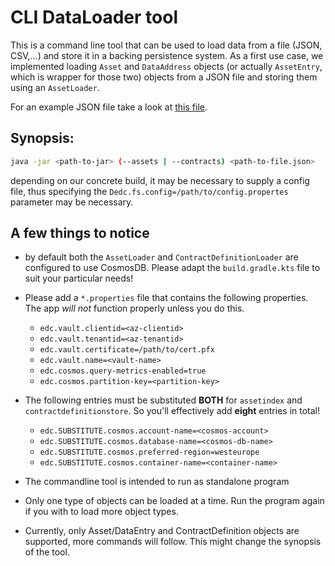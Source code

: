 # CLI DataLoader tool

This is a command line tool that can be used to load data from a file (JSON, CSV,...)
and store it in a backing persistence system. As a first use case, we implemented loading
`Asset` and `DataAddress` objects (or actually `AssetEntry`, which is wrapper for those two) objects from a JSON file
and storing them using an `AssetLoader`.

For an example JSON file take a look at [this file](src/test/resources/assets.json).

## Synopsis:

```bash
java -jar <path-to-jar> (--assets | --contracts) <path-to-file.json> 
```

depending on our concrete build, it may be necessary to supply a config file, thus specifying
the `Dedc.fs.config=/path/to/config.propertes` parameter may be necessary.

## A few things to notice

- by default both the `AssetLoader` and `ContractDefinitionLoader` are configured to use CosmosDB. Please adapt
  the `build.gradle.kts` file to suit your particular needs!
- Please add a `*.properties` file that contains the following properties. The app _will not_ function properly unless
  you do this.
    - `edc.vault.clientid=<az-clientid>`
    - `edc.vault.tenantid=<az-tenantid>`
    - `edc.vault.certificate=/path/to/cert.pfx`
    - `edc.vault.name=<vault-name>`
    - `edc.cosmos.query-metrics-enabled=true`
    - `edc.cosmos.partition-key=<partition-key>`

- The following entries must be substituted **BOTH** for `assetindex` and `contractdefinitionstore`. So you'll
  effectively add **eight** entries in total!
    - `edc.SUBSTITUTE.cosmos.account-name=<cosmos-account>`
    - `edc.SUBSTITUTE.cosmos.database-name=<cosmos-db-name>`
    - `edc.SUBSTITUTE.cosmos.preferred-region=westeurope`
    - `edc.SUBSTITUTE.cosmos.container-name=<container-name>`

- The commandline tool is intended to run as standalone program
- Only one type of objects can be loaded at a time. Run the program again if you with to load more object types.
- Currently, only Asset/DataEntry and ContractDefinition objects are supported, more commands will follow. This might
  change the synopsis of the tool.
